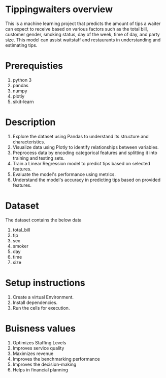# Tippingwaiters overview
This is a machine learning project that predicts the amount of tips a waiter can expect to receive based on various factors such as the total bill, customer gender, smoking status, day of the week, time of day, and party size.
This model can assist waitstaff and restaurants in understanding and estimating tips.
# Prerequisties
1. python 3
2. pandas
3. numpy
4. plotly
5. sikit-learn
# Description
1. Explore the dataset using Pandas to understand its structure and characteristics.
2. Visualize data using Plotly to identify relationships between variables.
3. Preprocess data by encoding categorical features and splitting it into training and testing sets.
4. Train a Linear Regression model to predict tips based on selected features.
5. Evaluate the model's performance using metrics.
6. Understand the model's accuracy in predicting tips based on provided features.
# Dataset
 The dataset contains the below data
 1. total_bill 
 2. tip
 3. sex
 4. smoker
 5. day
 6. time
 7. size
# Setup instructions
1. Create a virtual Environment.
2. Install dependencies.
3. Run the cells for execution.
# Buisness values
1. Optimizes Staffing Levels
2. Improves service quality
3. Maximizes revenue
4. Improves the benchmarking performance
5. Improves the decision-making
6. Helps in financial planning
